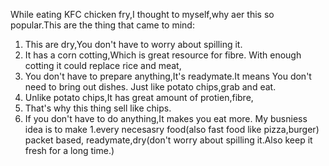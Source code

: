 While eating KFC chicken fry,I thought to myself,why aer this so popular.This are the thing that came to mind:

1. This are dry,You don't have to worry about spilling it.
2. It has a corn cotting,Which is great resource for fibre.
With enough cotting it could replace rice and meat,
3. You don't have to prepare anything,It's readymate.It means You don't need to bring out dishes.
Just like potato chips,grab and eat.
4. Unlike potato chips,It has great amount of protien,fibre,
5. That's why this thing sell like chips.
6. If you don't have to do anything,It makes you eat more.
My busniess idea is to make 
1.every necesasry food(also fast food like pizza,burger) packet based,
readymate,dry(don't worry about spilling it.Also keep it fresh for a long time.)
